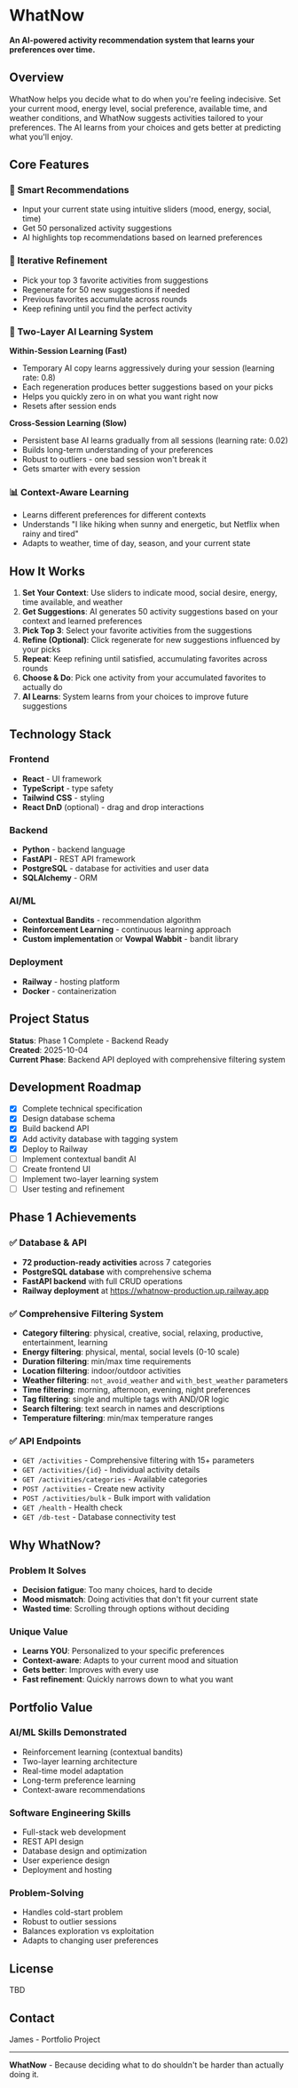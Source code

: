 # WhatNow

**An AI-powered activity recommendation system that learns your preferences over time.**

## Overview

WhatNow helps you decide what to do when you're feeling indecisive. Set your current mood, energy level, social preference, available time, and weather conditions, and WhatNow suggests activities tailored to your preferences. The AI learns from your choices and gets better at predicting what you'll enjoy.

## Core Features

### 🎯 Smart Recommendations
- Input your current state using intuitive sliders (mood, energy, social, time)
- Get 50 personalized activity suggestions
- AI highlights top recommendations based on learned preferences

### 🔄 Iterative Refinement
- Pick your top 3 favorite activities from suggestions
- Regenerate for 50 new suggestions if needed
- Previous favorites accumulate across rounds
- Keep refining until you find the perfect activity

### 🧠 Two-Layer AI Learning System

**Within-Session Learning (Fast)**
- Temporary AI copy learns aggressively during your session (learning rate: 0.8)
- Each regeneration produces better suggestions based on your picks
- Helps you quickly zero in on what you want right now
- Resets after session ends

**Cross-Session Learning (Slow)**
- Persistent base AI learns gradually from all sessions (learning rate: 0.02)
- Builds long-term understanding of your preferences
- Robust to outliers - one bad session won't break it
- Gets smarter with every session

### 📊 Context-Aware Learning
- Learns different preferences for different contexts
- Understands "I like hiking when sunny and energetic, but Netflix when rainy and tired"
- Adapts to weather, time of day, season, and your current state

## How It Works

1. **Set Your Context**: Use sliders to indicate mood, social desire, energy, time available, and weather
2. **Get Suggestions**: AI generates 50 activity suggestions based on your context and learned preferences
3. **Pick Top 3**: Select your favorite activities from the suggestions
4. **Refine (Optional)**: Click regenerate for new suggestions influenced by your picks
5. **Repeat**: Keep refining until satisfied, accumulating favorites across rounds
6. **Choose & Do**: Pick one activity from your accumulated favorites to actually do
7. **AI Learns**: System learns from your choices to improve future suggestions

## Technology Stack

### Frontend
- **React** - UI framework
- **TypeScript** - type safety
- **Tailwind CSS** - styling
- **React DnD** (optional) - drag and drop interactions

### Backend
- **Python** - backend language
- **FastAPI** - REST API framework
- **PostgreSQL** - database for activities and user data
- **SQLAlchemy** - ORM

### AI/ML
- **Contextual Bandits** - recommendation algorithm
- **Reinforcement Learning** - continuous learning approach
- **Custom implementation** or **Vowpal Wabbit** - bandit library

### Deployment
- **Railway** - hosting platform
- **Docker** - containerization

## Project Status

**Status**: Phase 1 Complete - Backend Ready  
**Created**: 2025-10-04  
**Current Phase**: Backend API deployed with comprehensive filtering system

## Development Roadmap

- [x] Complete technical specification
- [x] Design database schema
- [x] Build backend API
- [x] Add activity database with tagging system
- [x] Deploy to Railway
- [ ] Implement contextual bandit AI
- [ ] Create frontend UI
- [ ] Implement two-layer learning system
- [ ] User testing and refinement

## Phase 1 Achievements

### ✅ **Database & API**
- **72 production-ready activities** across 7 categories
- **PostgreSQL database** with comprehensive schema
- **FastAPI backend** with full CRUD operations
- **Railway deployment** at https://whatnow-production.up.railway.app

### ✅ **Comprehensive Filtering System**
- **Category filtering**: physical, creative, social, relaxing, productive, entertainment, learning
- **Energy filtering**: physical, mental, social levels (0-10 scale)
- **Duration filtering**: min/max time requirements
- **Location filtering**: indoor/outdoor activities
- **Weather filtering**: `not_avoid_weather` and `with_best_weather` parameters
- **Time filtering**: morning, afternoon, evening, night preferences
- **Tag filtering**: single and multiple tags with AND/OR logic
- **Search filtering**: text search in names and descriptions
- **Temperature filtering**: min/max temperature ranges

### ✅ **API Endpoints**
- `GET /activities` - Comprehensive filtering with 15+ parameters
- `GET /activities/{id}` - Individual activity details
- `GET /activities/categories` - Available categories
- `POST /activities` - Create new activity
- `POST /activities/bulk` - Bulk import with validation
- `GET /health` - Health check
- `GET /db-test` - Database connectivity test

## Why WhatNow?

### Problem It Solves
- **Decision fatigue**: Too many choices, hard to decide
- **Mood mismatch**: Doing activities that don't fit your current state
- **Wasted time**: Scrolling through options without deciding

### Unique Value
- **Learns YOU**: Personalized to your specific preferences
- **Context-aware**: Adapts to your current mood and situation
- **Gets better**: Improves with every use
- **Fast refinement**: Quickly narrows down to what you want

## Portfolio Value

### AI/ML Skills Demonstrated
- Reinforcement learning (contextual bandits)
- Two-layer learning architecture
- Real-time model adaptation
- Long-term preference learning
- Context-aware recommendations

### Software Engineering Skills
- Full-stack web development
- REST API design
- Database design and optimization
- User experience design
- Deployment and hosting

### Problem-Solving
- Handles cold-start problem
- Robust to outlier sessions
- Balances exploration vs exploitation
- Adapts to changing user preferences

## License

TBD

## Contact

James - Portfolio Project

---

**WhatNow** - Because deciding what to do shouldn't be harder than actually doing it.


